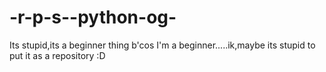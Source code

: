 # -r-p-s--python-og-
Its stupid,its a beginner thing b'cos I'm a beginner.....ik,maybe its stupid to put it as a repository :D
